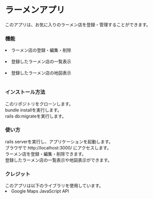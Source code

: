 <h1>ラーメンアプリ</h1>
このアプリは、お気に入りのラーメン店を登録・管理することができます。

<h3>機能</h3>
<li>ラーメン店の登録・編集・削除</li><br>
<li>登録したラーメン店の一覧表示</li><br>
<li>登録したラーメン店の地図表示</li><br>

<h3>インストール方法</h3>
このリポジトリをクローンします。<br>
bundle installを実行します。<br>
rails db:migrateを実行します。<br>

<h3>使い方</h3>
rails serverを実行し、アプリケーションを起動します。<br>
ブラウザで http://localhost:3000/ にアクセスします。<br>
ラーメン店を登録・編集・削除できます。<br>
登録したラーメン店の一覧表示や地図表示ができます。<br>

<h3>クレジット</h3>
このアプリは以下のライブラリを使用しています。<br>
<li>Google Maps JavaScript API</li>
